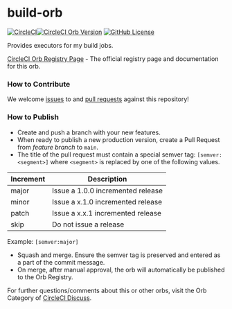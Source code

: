 # build-orb

[![CircleCI](https://circleci.com/gh/LeaLearnsToCode/build-orb/tree/main.svg?style=svg)](https://circleci.com/gh/LeaLearnsToCode/build-orb/tree/main)[![CircleCI Orb Version](https://badges.circleci.com/orbs/lealearnstocode/build-orb.svg)](https://circleci.com/orbs/registry/orb/lealearnstocode/build-orb) [![GitHub License](https://img.shields.io/badge/license-MIT-lightgrey.svg)](https://raw.githubusercontent.com/LeaLearnsToCode/build-orb/master/LICENSE)

Provides executors for my build jobs.

[CircleCI Orb Registry Page](https://circleci.com/orbs/registry/orb/lealearnstocode/build-orb) - The official registry page and documentation for this orb.

### How to Contribute

We welcome [issues](https://github.com/LeaLearnsToCode/build-orb/issues) to and [pull requests](https://github.com/LeaLearnsToCode/build-orb/pulls) against this repository!

### How to Publish
* Create and push a branch with your new features.
* When ready to publish a new production version, create a Pull Request from _feature branch_ to `main`.
* The title of the pull request must contain a special semver tag: `[semver:<segment>]` where `<segment>` is replaced by one of the following values.

| Increment | Description|
| ----------| -----------|
| major     | Issue a 1.0.0 incremented release|
| minor     | Issue a x.1.0 incremented release|
| patch     | Issue a x.x.1 incremented release|
| skip      | Do not issue a release|

Example: `[semver:major]`

* Squash and merge. Ensure the semver tag is preserved and entered as a part of the commit message.
* On merge, after manual approval, the orb will automatically be published to the Orb Registry.


For further questions/comments about this or other orbs, visit the Orb Category of [CircleCI Discuss](https://discuss.circleci.com/c/orbs).

